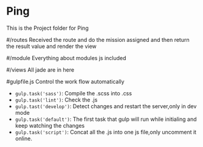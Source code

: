 # Ping
This is the Project folder for Ping

#/routes
Received the route and do the mission assigned and then return the result value and render the view

#/module
Everything about modules js included

#/views
All jade are in here

#gulpfile.js
Control the work flow automatically

- `gulp.task('sass')`: Compile the .scss into .css
- `gulp.task('lint')`: Check the .js
- `gulp.tast('develop')`: Detect changes and restart the server,only in dev mode
- `gulp.task('default')`: The first task that gulp will run while initialing and keep watching the changes
- `gulp.task('script')`: Concat all the .js into one js file,only uncomment it online.



